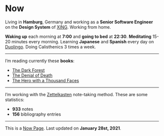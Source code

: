 <SEO title="Now" pathname="/now/" />

# Now

Living in **Hamburg**, Germany and working as a **Senior Software Engineer** on the **Design System** of [XING](https://www.xing.com/). Working from home.

**Waking up** each morning at **7:00** and **going to bed** at **22:30**. **Meditating** 15-20 minutes every morning.
Learning **Japanese** and **Spanish** every day on [Duolingo](https://www.duolingo.com/profile/kogakure). Doing <TextLink to="/calisthenics/">Calisthenics</TextLink> 3 times a week.

---

I’m reading currently these **books**:

- [The Dark Forest](https://www.goodreads.com/book/show/23168817-the-dark-forest)
- [The Denial of Death](https://www.goodreads.com/book/show/2761.The_Denial_of_Death)
- [The Hero with a Thousand Faces](https://www.goodreads.com/book/show/2617434-the-hero-with-a-thousand-faces)

---

I’m working with the [Zettelkasten](https://zettelkasten.de/) note-taking method. These are some statistics:

- **933** notes
- **156** bibliography entries

---

This is a [Now Page](https://nownownow.com/). Last updated on **January 28st, 2021**.
